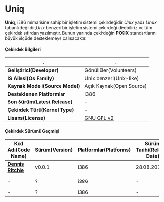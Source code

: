 Uniq
====

**Uniq**, i386 mimarisine sahip bir işletim sistemi çekirdeğidir. *Unix* yada *Linux* tabanlı değildir,*Unix* benzeri bir işletim sistemi çekirdeği diyebiliriz ve tüm çekirdek sıfırdan yazılmıştır. Bunun yanında çekirdeğin **POSIX** standartlarını büyük ölçüde desteklemeye
çalışacaktır.

#### Çekirdek Bilgileri ####
  .| .
------- | ----- 
**Geliştirici(Developer)**| Gönüllüler(Volunteers) 
**IS Ailesi(Os Family)** |  Unix benzeri(Unix-like)
**Kaynak Modeli(Source Model)** | Açık Kaynak(Open Source) 
**Desteklenen Platformlar** | i386
**Son Sürüm(Latest Release)** |-
**Çekirdek Türü(Kernel Type)**|-
**Lisans(License)**| [GNU GPL v2](https://github.com/codnect/uniq/blob/master/LICENSE)

#### Çekirdek Sürümü Geçmişi ####
Kod Adı(Code Name)| Sürüm(Version) | Platformlar(Platforms) | Sürüm Tarihi(Release Date) | Sorumlu Geliştirici
------- | ----- | -------- | ----------------- | --------------------
[**Dennis Ritchie**](http://en.wikipedia.org/wiki/Dennis_Ritchie) | v0.0.1 | i386 | 28.08.2014 | [Burak Köken](https://github.com/burakkoken)
-       | ?  | i386 | - | [Burak Köken](https://github.com/burakkoken)
-       | ?   | i386 | - | -

